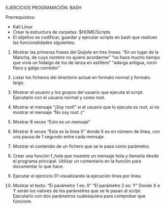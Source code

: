 EJERCICIOS PROGRAMACIÓN: BASH

Prerrequisitos:
- Kali Linux
- Crear la estructura de carpetas: $HOME/Scripts
- El objetivo es codificar, guardar y ejecutar scripts en bash que realicen las
funcionalidades siguientes.

1. Mostrar las primeras frases del Quijote en tres líneas:
  “En un lugar de la Mancha, de cuyo nombre no quiero acordarme”
  “no hace mucho tiempo que vivía un hidalgo de los de lanza en astillero”
  “adarga antigua, rocín flaco y galgo corredor”

2. Listar los ficheros del directorio actual en formato normal y formato largo.
  
3. Mostrar el usuario y los grupos del usuario que ejecuta el script. Ejecutarlo con el usuario normal y como root.

4. Mostrar el mensaje “¡Soy root!” si el usuario que lo ejecuta es root, si no mostrar el mensaje “No soy root :(“

5. Mostrar 8 veces “Esto es un mensaje”

6. Mostrar 8 veces “Esta es la línea X” donde X es en número de línea, con una
pausa de 1 segundo entre cada mensaje.

7. Mostrar el contenido de un fichero que se le pasa como parámetro.

8. Crear una función f_hola que muestre un mensaje hola y llamarla desde el programa principal. Utilizar un comentario en la función para documentar lo que hace.

9. Ejecutar el ejercicio 01 visualizando la ejecución línea por línea.

10. Mostrar el texto:
    “El parámetro 1 es: X”
    “El parámetro 2 es: Y”
    Donde X e Y serán los valores de los parámetros que se le pasan al script.
    Ejecutarlo con dos parámetros cualesquiera para comprobar que funcione.
  
   
